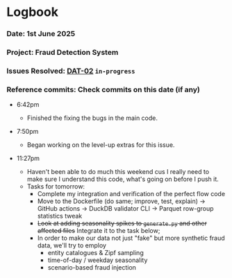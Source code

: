 # Logbook
### Date: 1st June 2025
### Project: Fraud Detection System
### Issues Resolved: [DAT-02](https://github.com/EsosaOrumwese/fraud-detection-system/issues/7) `in-progress`
### Reference commits: Check commits on this date (if any)

* 6:42pm
  * Finished the fixing the bugs in the main code.

* 7:50pm
  * Began working on the level-up extras for this issue.

* 11:27pm
  * Haven't been able to do much this weekend cus I really need to make sure I understand this code, what's going on before I push it.
  * Tasks for tomorrow:
    * Complete my integration and verification of the perfect flow code
    * Move to the Dockerfile (do same; improve, test, explain) -> GitHub actions -> DuckDB validator CLI -> Parquet row-group statistics tweak
    * ~~Look at adding seasonality spikes to `generate.py` and other affected files~~ Integrate it to the task below; 
    * In order to make our data not just "fake" but more synthetic fraud data, we'll try to employ
      - entity catalogues & Zipf sampling
      - time-of-day / weekday seasonality
      - scenario-based fraud injection